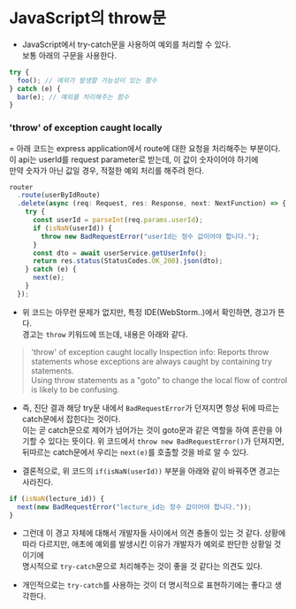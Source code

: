# JavaScript의 throw문

- JavaScript에서 try-catch문을 사용하여 예외를 처리할 수 있다.  
  보통 아래의 구문을 사용한다.

```js
try {
  foo(); // 예외가 발생할 가능성이 있는 함수
} catch (e) {
  bar(e); // 예외를 처리해주는 함수
}
```

<h3>'throw' of exception caught locally</h3>

= 아래 코드는 express application에서 route에 대한 요청을 처리해주는 부분이다.  
 이 api는 userId를 request parameter로 받는데, 이 값이 숫자이어야 하기에  
 만약 숫자가 아닌 값일 경우, 적절한 예외 처리를 해주려 한다.

```js
router
  .route(userByIdRoute)
  .delete(async (req: Request, res: Response, next: NextFunction) => {
    try {
      const userId = parseInt(req.params.userId);
      if (isNaN(userId)) {
        throw new BadRequestError("userId는 정수 값이어야 합니다.");
      }
      const dto = await userService.getUserInfo();
      return res.status(StatusCodes.OK_200).json(dto);
    } catch (e) {
      next(e);
    }
  });
```

- 위 코드는 아무런 문제가 없지만, 특정 IDE(WebStorm..)에서 확인하면, 경고가 뜬다.  
  경고는 `throw` 키워드에 뜨는데, 내용은 아래와 같다.

> 'throw' of exception caught locally
> Inspection info: Reports throw statements whose exceptions are always caught by containing try statements.  
> Using throw statements as a "goto" to change the local flow of control is likely to be confusing.

- 즉, 진단 결과 해당 try문 내에서 `BadRequestError`가 던져지면 항상 뒤에 따르는 catch문에서 잡힌다는 것이다.  
  이는 곧 catch문으로 제어가 넘어가는 것이 goto문과 같은 역할을 하여 혼란을 야기할 수 있다는 뜻이다.
  위 코드에서 `throw new BadRequestError()`가 던져지면, 뒤따르는 catch문에서 우리는 `next(e)`를 호출할 것을 바로 알 수 있다.

- 결론적으로, 위 코드의 `if(isNaN(userId))` 부분을 아래와 같이 바꿔주면 경고는 사라진다.

```js
if (isNaN(lecture_id)) {
  next(new BadRequestError("lecture_id는 정수 값이어야 합니다."));
}
```

- 그런데 이 경고 자체에 대해서 개발자들 사이에서 의견 충돌이 있는 것 같다.
  상황에 따라 다르지만, 애초에 예외를 발생시킨 이유가 개발자가 예외로 판단한 상황일 것이기에  
  명시적으로 `try-catch`문으로 처리해주는 것이 좋을 것 같다는 의견도 있다.

- 개인적으로는 `try-catch`를 사용하는 것이 더 명시적으로 표현하기에는 좋다고 생각한다.
